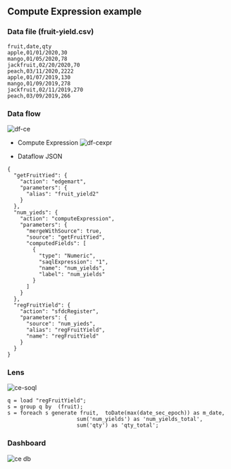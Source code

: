 ## Compute Expression example

### Data file (fruit-yield.csv)
```
fruit,date,qty
apple,01/01/2020,30
mango,01/05/2020,78
jackfruit,02/20/2020,70
peach,03/11/2020,2222
apple,01/07/2019,130
mango,01/09/2019,278
jackfruit,02/11/2019,270
peach,03/09/2019,266
```

### Data flow

![df-ce](img/df-ce-1.png)

- Compute Expression
![df-cexpr](img/df-ce-2.png)

- Dataflow JSON
```
{
  "getFruitYied": {
    "action": "edgemart",
    "parameters": {
      "alias": "fruit_yield2"
    }
  },
  "num_yieds": {
    "action": "computeExpression",
    "parameters": {
      "mergeWithSource": true,
      "source": "getFruitYied",
      "computedFields": [
        {
          "type": "Numeric",
          "saqlExpression": "1",
          "name": "num_yields",
          "label": "num_yields"
        }
      ]
    }
  },
  "regFruitYield": {
    "action": "sfdcRegister",
    "parameters": {
      "source": "num_yieds",
      "alias": "regFruitYield",
      "name": "regFruitYield"
    }
  }
}
```
###  Lens

![ce-soql](img/ce-soql-1.png)

```
q = load "regFruitYield";
s = group q by  (fruit);
s = foreach s generate fruit,  toDate(max(date_sec_epoch)) as m_date, 
                      sum('num_yields') as 'num_yields_total', 
                      sum('qty') as 'qty_total';
``` 

### Dashboard

![ce db](img/ce-db-1.png)




